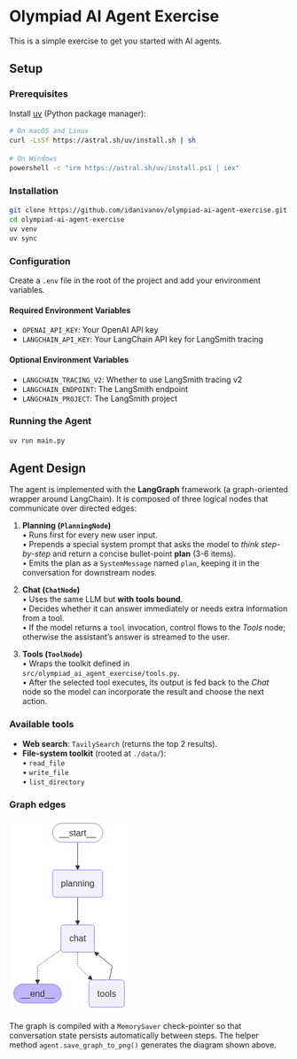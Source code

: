 # Olympiad AI Agent Exercise

This is a simple exercise to get you started with AI agents.

## Setup

### Prerequisites

Install [uv](https://github.com/astral-sh/uv) (Python package manager):

```bash
# On macOS and Linux
curl -LsSf https://astral.sh/uv/install.sh | sh

# On Windows
powershell -c "irm https://astral.sh/uv/install.ps1 | iex"
```

### Installation

```bash
git clone https://github.com/idanivanov/olympiad-ai-agent-exercise.git
cd olympiad-ai-agent-exercise
uv venv
uv sync
```

### Configuration

Create a `.env` file in the root of the project and add your environment variables.

#### Required Environment Variables

- `OPENAI_API_KEY`: Your OpenAI API key
- `LANGCHAIN_API_KEY`: Your LangChain API key for LangSmith tracing

#### Optional Environment Variables

- `LANGCHAIN_TRACING_V2`: Whether to use LangSmith tracing v2
- `LANGCHAIN_ENDPOINT`: The LangSmith endpoint
- `LANGCHAIN_PROJECT`: The LangSmith project

### Running the Agent

```bash
uv run main.py
```

## Agent Design

The agent is implemented with the **LangGraph** framework (a graph-oriented wrapper around LangChain).  It is composed of three logical nodes that communicate over directed edges:

1. **Planning (`PlanningNode`)**  
   • Runs first for every new user input.  
   • Prepends a special system prompt that asks the model to *think step-by-step* and return a concise bullet-point **plan** (3-6 items).  
   • Emits the plan as a `SystemMessage` named `plan`, keeping it in the conversation for downstream nodes.

2. **Chat (`ChatNode`)**  
   • Uses the same LLM but **with tools bound**.  
   • Decides whether it can answer immediately or needs extra information from a tool.  
   • If the model returns a `tool` invocation, control flows to the *Tools* node; otherwise the assistant’s answer is streamed to the user.

3. **Tools (`ToolNode`)**  
   • Wraps the toolkit defined in `src/olympiad_ai_agent_exercise/tools.py`.  
   • After the selected tool executes, its output is fed back to the *Chat* node so the model can incorporate the result and choose the next action.

### Available tools

- **Web search**: `TavilySearch` (returns the top 2 results).  
- **File-system toolkit** (rooted at `./data/`):  
  • `read_file`  
  • `write_file`  
  • `list_directory`

### Graph edges

![Agent Design](assets/graph.png)

The graph is compiled with a `MemorySaver` check-pointer so that conversation state persists automatically between steps.  The helper method `agent.save_graph_to_png()` generates the diagram shown above.
